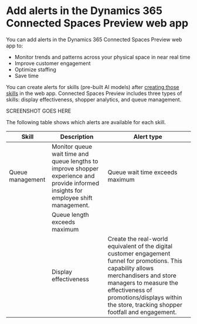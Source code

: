# Add alerts in the Dynamics 365 Connected Spaces Preview web app

You can add alerts in the Dynamics 365 Connected Spaces Preview web app to:

- Monitor trends and patterns across your physical space in near real time
- Improve customer engagement
- Optimize staffing
- Save time

You can create alerts for skills (pre-built AI models) after [creating those skills](cameras-add-skills.md) in the web app. Connected Spaces Preview includes three types of skills: display effectiveness, shopper analytics, and queue management.

SCREENSHOT GOES HERE

The following table shows which alerts are available for each skill.

|Skill|Description|Alert type|
|-----------------------|----------------------------------------------------------------|------------------------|
|Queue management|Monitor queue wait time and queue lengths to improve shopper experience and provide informed insights for employee shift management.|Queue wait time exceeds maximum|
||Queue length exceeds maximum|
||Display effectiveness|Create the real-world equivalent of the digital customer engagement funnel for promotions. This capability allows merchandisers and store managers to measure the effectiveness of promotions/displays within the store, tracking shopper footfall and engagement.|Dwell time at display exceeds threshold|
